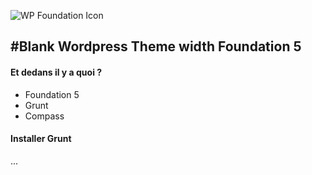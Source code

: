 ![WP Foundation Icon](https://raw.github.com/boluge/wpfoundation/master/img/wpfoundation.jpg) 



#Blank Wordpress Theme width Foundation 5
---
#### Et dedans il y a quoi ?
* Foundation 5
* Grunt
* Compass

#### Installer Grunt
...
